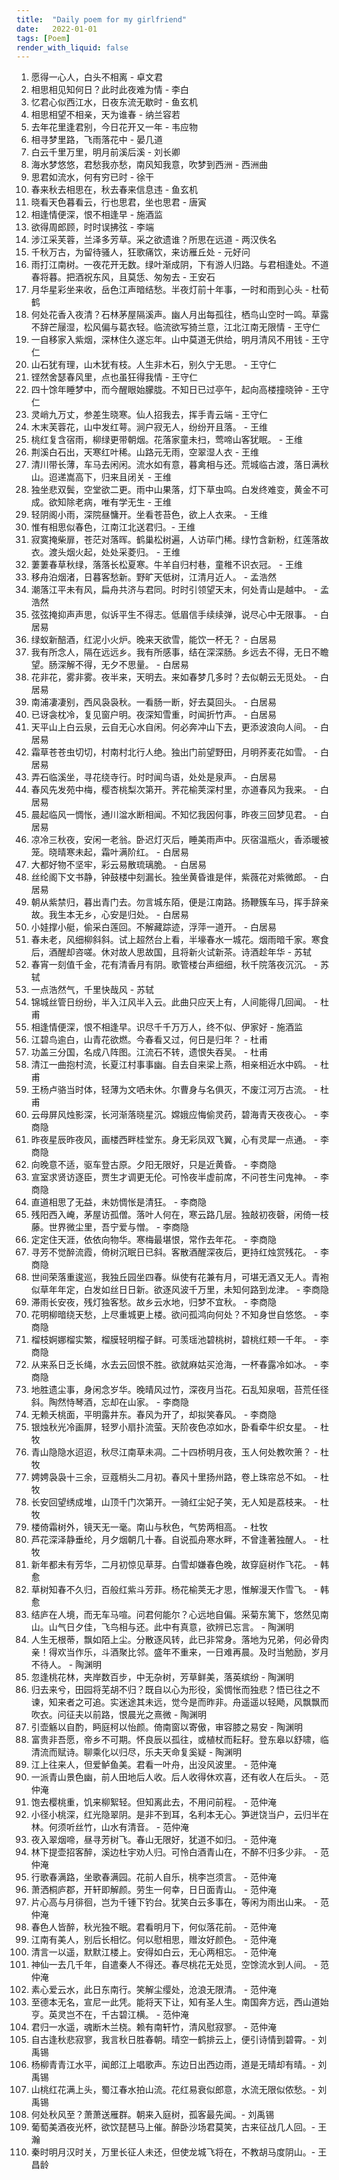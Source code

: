 ```yaml
---
title:  "Daily poem for my girlfriend"
date:   2022-01-01
tags: [Poem]
render_with_liquid: false
---
```


001. 愿得一心人，白头不相离 - 卓文君
002. 相思相见知何日？此时此夜难为情 - 李白
003. 忆君心似西江水，日夜东流无歇时 - 鱼玄机
004. 相思相望不相亲，天为谁春 - 纳兰容若
005. 去年花里逢君别，今日花开又一年 - 韦应物
006. 相寻梦里路，飞雨落花中 - 晏几道
007. 白云千里万里，明月前溪后溪 - 刘长卿
008. 海水梦悠悠，君愁我亦愁，南风知我意，吹梦到西洲 - 西洲曲
009. 思君如流水，何有穷已时 - 徐干
010. 春来秋去相思在，秋去春来信息违 - 鱼玄机
011. 晓看天色暮看云，行也思君，坐也思君 - 唐寅
012. 相逢情便深，恨不相逢早 - 施酒监
013. 欲得周郎顾，时时误拂弦 - 李端
014. 涉江采芙蓉，兰泽多芳草。采之欲遗谁？所思在远道 - 两汉佚名
015. 千秋万古，为留待骚人，狂歌痛饮，来访雁丘处 - 元好问
016. 雨打江南树。一夜花开无数。绿叶渐成阴，下有游人归路。与君相逢处。不道春将暮。把酒祝东风，且莫恁、匆匆去 - 王安石
017. 月华星彩坐来收，岳色江声暗结愁。半夜灯前十年事，一时和雨到心头 - 杜荀鹤
018. 何处花香入夜清？石林茅屋隔溪声。幽人月出每孤往，栖鸟山空时一鸣。草露不辞芒屦湿，松风偏与葛衣轻。临流欲写猗兰意，江北江南无限情 - 王守仁
019. 一自移家入紫烟，深林住久遂忘年。山中莫道无供给，明月清风不用钱 - 王守仁
020. 山石犹有理，山木犹有枝。人生非木石，别久宁无思。 - 王守仁
021. 铿然舍瑟春风里，点也虽狂得我情 - 王守仁
022. 四十馀年睡梦中，而今醒眼始朦胧。不知日已过亭午，起向高楼撞晓钟 - 王守仁
023. 灵峭九万丈，参差生晓寒。仙人招我去，挥手青云端 - 王守仁
024. 木末芙蓉花，山中发红萼。涧户寂无人，纷纷开且落。 - 王维
025. 桃红复含宿雨，柳绿更带朝烟。花落家童未扫，莺啼山客犹眠。 - 王维
026. 荆溪白石出，天寒红叶稀。山路元无雨，空翠湿人衣 - 王维
027. 清川带长薄，车马去闲闲。流水如有意，暮禽相与还。荒城临古渡，落日满秋山。迢递嵩高下，归来且闭关 - 王维
028. 独坐悲双鬓，空堂欲二更。雨中山果落，灯下草虫鸣。白发终难变，黄金不可成。欲知除老病，唯有学无生 - 王维
029. 轻阴阁小雨，深院昼慵开。坐看苍苔色，欲上人衣来。 - 王维
030. 惟有相思似春色，江南江北送君归。- 王维
031. 寂寞掩柴扉，苍茫对落晖。鹤巢松树遍，人访荜门稀。绿竹含新粉，红莲落故衣。渡头烟火起，处处采菱归。 - 王维
032. 萋萋春草秋绿，落落长松夏寒。牛羊自归村巷，童稚不识衣冠。 - 王维
033. 移舟泊烟渚，日暮客愁新。野旷天低树，江清月近人。 - 孟浩然
034. 潮落江平未有风，扁舟共济与君同。时时引领望天末，何处青山是越中。 - 孟浩然
035. 弦弦掩抑声声思，似诉平生不得志。低眉信手续续弹，说尽心中无限事。 - 白居易
036. 绿蚁新醅酒，红泥小火炉。晚来天欲雪，能饮一杯无？ - 白居易
037. 我有所念人，隔在远远乡。我有所感事，结在深深肠。乡远去不得，无日不瞻望。肠深解不得，无夕不思量。 - 白居易
038. 花非花，雾非雾。夜半来，天明去。来如春梦几多时？去似朝云无觅处。 - 白居易
039. 南浦凄凄别，西风袅袅秋。一看肠一断，好去莫回头。 - 白居易
040. 已讶衾枕冷，复见窗户明。夜深知雪重，时闻折竹声。 - 白居易
041. 天平山上白云泉，云自无心水自闲。何必奔冲山下去，更添波浪向人间。 - 白居易
042. 霜草苍苍虫切切，村南村北行人绝。独出门前望野田，月明荞麦花如雪。 - 白居易
043. 弄石临溪坐，寻花绕寺行。时时闻鸟语，处处是泉声。 - 白居易
044. 春风先发苑中梅，樱杏桃梨次第开。荠花榆荚深村里，亦道春风为我来。 - 白居易
045. 晨起临风一惆怅，通川湓水断相闻。不知忆我因何事，昨夜三回梦见君。 - 白居易
046. 凉冷三秋夜，安闲一老翁。卧迟灯灭后，睡美雨声中。灰宿温瓶火，香添暖被笼。晓晴寒未起，霜叶满阶红。 - 白居易
047. 大都好物不坚牢，彩云易散琉璃脆。 - 白居易
048. 丝纶阁下文书静，钟鼓楼中刻漏长。独坐黄昏谁是伴，紫薇花对紫微郎。 - 白居易
049. 朝从紫禁归，暮出青门去。勿言城东陌，便是江南路。扬鞭簇车马，挥手辞亲故。我生本无乡，心安是归处。 - 白居易
050. 小娃撑小艇，偷采白莲回。不解藏踪迹，浮萍一道开。 - 白居易
051. 春未老，风细柳斜斜。试上超然台上看，半壕春水一城花。烟雨暗千家。寒食后，酒醒却咨嗟。休对故人思故国，且将新火试新茶。诗酒趁年华 - 苏轼
052. 春宵一刻值千金，花有清香月有阴。歌管楼台声细细，秋千院落夜沉沉。 - 苏轼
053. 一点浩然气，千里快哉风 - 苏轼
054. 锦城丝管日纷纷，半入江风半入云。此曲只应天上有，人间能得几回闻。 - 杜甫
055. 相逢情便深，恨不相逢早。识尽千千万万人，终不似、伊家好 - 施酒监
056. 江碧鸟逾白，山青花欲燃。今春看又过，何日是归年？ - 杜甫
057. 功盖三分国，名成八阵图。江流石不转，遗恨失吞吴。 - 杜甫
058. 清江一曲抱村流，长夏江村事事幽。自去自来梁上燕，相亲相近水中鸥。 - 杜甫
059. 王杨卢骆当时体，轻薄为文哂未休。尔曹身与名俱灭，不废江河万古流。 - 杜甫
060. 云母屏风烛影深，长河渐落晓星沉。嫦娥应悔偷灵药，碧海青天夜夜心。 - 李商隐
061. 昨夜星辰昨夜风，画楼西畔桂堂东。身无彩凤双飞翼，心有灵犀一点通。 - 李商隐
062. 向晚意不适，驱车登古原。夕阳无限好，只是近黄昏。 - 李商隐
063. 宣室求贤访逐臣，贾生才调更无伦。可怜夜半虚前席，不问苍生问鬼神。 - 李商隐
064. 直道相思了无益，未妨惆怅是清狂。 - 李商隐
065. 残阳西入崦，茅屋访孤僧。落叶人何在，寒云路几层。独敲初夜磬，闲倚一枝藤。世界微尘里，吾宁爱与憎。 - 李商隐
066. 定定住天涯，依依向物华。寒梅最堪恨，常作去年花。 - 李商隐
067. 寻芳不觉醉流霞，倚树沉眠日已斜。客散酒醒深夜后，更持红烛赏残花。 - 李商隐
068. 世间荣落重逡巡，我独丘园坐四春。纵使有花兼有月，可堪无酒又无人。青袍似草年年定，白发如丝日日新。欲逐风波千万里，未知何路到龙津。 - 李商隐
069. 滞雨长安夜，残灯独客愁。故乡云水地，归梦不宜秋。 - 李商隐
070. 花明柳暗绕天愁，上尽重城更上楼。欲问孤鸿向何处？不知身世自悠悠。 - 李商隐
071. 榴枝婀娜榴实繁，榴膜轻明榴子鲜。可羡瑶池碧桃树，碧桃红颊一千年。 - 李商隐
072. 从来系日乏长绳，水去云回恨不胜。欲就麻姑买沧海，一杯春露冷如冰。 - 李商隐
073. 地胜遗尘事，身闲念岁华。晚晴风过竹，深夜月当花。石乱知泉咽，苔荒任径斜。陶然恃琴酒，忘却在山家。 - 李商隐
074. 无赖夭桃面，平明露井东。春风为开了，却拟笑春风。 - 李商隐
075. 银烛秋光冷画屏，轻罗小扇扑流萤。天阶夜色凉如水，卧看牵牛织女星。 - 杜牧
076. 青山隐隐水迢迢，秋尽江南草未凋。二十四桥明月夜，玉人何处教吹箫？ - 杜牧
077. 娉娉袅袅十三余，豆蔻梢头二月初。春风十里扬州路，卷上珠帘总不如。 - 杜牧
078. 长安回望绣成堆，山顶千门次第开。一骑红尘妃子笑，无人知是荔枝来。 - 杜牧
079. 楼倚霜树外，镜天无一毫。南山与秋色，气势两相高。 - 杜牧
080. 芦花深泽静垂纶，月夕烟朝几十春。自说孤舟寒水畔，不曾逢著独醒人。 - 杜牧
081. 新年都未有芳华，二月初惊见草芽。白雪却嫌春色晚，故穿庭树作飞花。 - 韩愈
082. 草树知春不久归，百般红紫斗芳菲。杨花榆荚无才思，惟解漫天作雪飞。 - 韩愈
083. 结庐在人境，而无车马喧。问君何能尔？心远地自偏。采菊东篱下，悠然见南山。山气日夕佳，飞鸟相与还。此中有真意，欲辨已忘言。 - 陶渊明
084. 人生无根蒂，飘如陌上尘。分散逐风转，此已非常身。落地为兄弟，何必骨肉亲！得欢当作乐，斗酒聚比邻。盛年不重来，一日难再晨。及时当勉励，岁月不待人。 - 陶渊明
085. 忽逢桃花林，夹岸数百步，中无杂树，芳草鲜美，落英缤纷 - 陶渊明
086. 归去来兮，田园将芜胡不归？既自以心为形役，奚惆怅而独悲？悟已往之不谏，知来者之可追。实迷途其未远，觉今是而昨非。舟遥遥以轻飏，风飘飘而吹衣。问征夫以前路，恨晨光之熹微 - 陶渊明
087. 引壶觞以自酌，眄庭柯以怡颜。倚南窗以寄傲，审容膝之易安 - 陶渊明
088. 富贵非吾愿，帝乡不可期。怀良辰以孤往，或植杖而耘耔。登东皋以舒啸，临清流而赋诗。聊乘化以归尽，乐夫天命复奚疑 - 陶渊明
089. 江上往来人，但爱鲈鱼美。君看一叶舟，出没风波里。 - 范仲淹
090. 一派青山景色幽，前人田地后人收。后人收得休欢喜，还有收人在后头。 - 范仲淹
091. 饱去樱桃重，饥来柳絮轻。但知离此去，不用问前程。 - 范仲淹
092. 小径小桃深，红光隐翠阴。是非不到耳，名利本无心。笋迸饶当户，云归半在林。何须听丝竹，山水有清音。 - 范仲淹
093. 夜入翠烟啼，昼寻芳树飞。春山无限好，犹道不如归。 - 范仲淹
094. 林下提壶招客醉，溪边杜宇劝人归。可怜白酒青山在，不醉不归多少非。 - 范仲淹
095. 行歌春满路，坐歌春满园。花前人自乐，桃李岂须言。 - 范仲淹
096. 萧洒桐庐郡，开轩即解颜。劳生一何幸，日日面青山。 - 范仲淹
097. 片心高与月徘徊，岂为千锺下钓台。犹笑白云多事在，等闲为雨出山来。 - 范仲淹
098. 春色人皆醉，秋光独不眠。君看明月下，何似落花前。 - 范仲淹
099. 江南有美人，别后长相忆。何以慰相思，赠汝好颜色。 - 范仲淹
100. 清言一以遥，默默江楼上。安得如白云，无心两相忘。 - 范仲淹
101. 神仙一去几千年，自遣秦人不得还。春尽桃花无处觅，空馀流水到人间。 - 范仲淹
102. 素心爱云水，此日东南行。笑解尘缨处，沧浪无限清。 - 范仲淹
103. 至德本无名，宣尼一此凭。能将天下让，知有圣人生。南国奔方远，西山道始亨。英灵岂不在，千古碧江横。 - 范仲淹
104. 君归一水遥，魂断木兰桡。赖有南轩竹，清风慰寂寥。 - 范仲淹
105. 自古逢秋悲寂寥，我言秋日胜春朝。晴空一鹤排云上，便引诗情到碧霄。- 刘禹锡
106. 杨柳青青江水平，闻郎江上唱歌声。东边日出西边雨，道是无晴却有晴。- 刘禹锡
107. 山桃红花满上头，蜀江春水拍山流。花红易衰似郎意，水流无限似侬愁。- 刘禹锡
108. 何处秋风至？萧萧送雁群。朝来入庭树，孤客最先闻。- 刘禹锡
109. 葡萄美酒夜光杯，欲饮琵琶马上催。醉卧沙场君莫笑，古来征战几人回。- 王瀚
110. 秦时明月汉时关，万里长征人未还，但使龙城飞将在，不教胡马度阴山。- 王昌龄